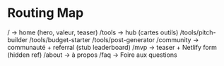 # Routing Map
/            -> home (hero, valeur, teaser)
/tools       -> hub (cartes outils)
/tools/pitch-builder
/tools/budget-starter
/tools/post-generator
/community   -> communauté + referral (stub leaderboard)
/mvp         -> teaser + Netlify form (hidden ref)
/about       -> à propos
/faq         -> Foire aux questions
